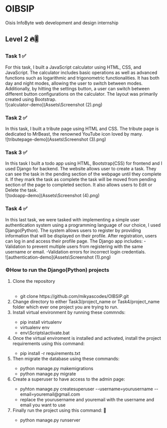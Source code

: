 # OIBSIP
Oisis InfoByte web development and design internship
## Level 2  🔥🎚️ 
### Task 1 ✅
For this task, I built a JavaScript calculator using HTML, CSS, and JavaScript. The calculator includes basic operations as well as advanced functions such as logarithmic and trigonometric functionalities. It has both day and night modes, allowing the user to switch between modes. Additionally, by hitting the settings button, a user can switch between different button configurations on the calculator. The layout was primarily created using Bootstrap.<br/>
![calculator-demo](Assets\Screenshot (2).png)

### Task 2 ✅
In this task, I built a tribute page using HTML and CSS. The tribute page is dedicated to MrBeast, the renowned YouTube icon loved by many.<br/>
![tributepage-demo](Assets\Screenshot (3).png)

### Task 3 ✅
In this task I built a todo app using HTML, Bootstrap(CSS) for frontend and I used Django for backend. The website allows user to create a task. They can see the task in the pending section of the webpage until they complete it. If they mark the task as complete the task will be moved from pending section of the page to completed section. It also allows users to Edit or Delete the task.<br/>
![todoapp-demo](Assets\Screenshot (4).png)

### Task 4 ✅
In this last task, we were tasked with implementing a simple user authentication system using a programming language of our choice, I used Django(Python). The system allows users to register by providing information that will be displayed on their profile. After registration, users can log in and access their profile page. The Django app includes:
-Validation to prevent multiple users from registering with the same username or email.
-Validation errors for incorrect login credentials.<br/>
![authentication-demo](Assets\Screenshot (1).png)

### ⚙️How to run the Django(Python) projects
<ol>
<li> Clone the repository </li><br>
    <ul>
    <li>git clone https://github.com/mikyascodes/OIBSIP.git</li>
    </ul>
<li> Change directory to either Task3/project_name or Task4/project_name folder which ever one project you are  trying to run.</li>
<li> Install virtual environment by running these commnds:</li>
    <ul>
    <li>pip install virtualenv</li>
    <li>virtualenv env</li>
    <li>env\Scripts\activate.bat</li>
    </ul>
<li> Once the virtual enviroment is installed and activated, install the project requirements using this command:</li>
    <ul>
    <li>pip install -r requirements.txt</li>
    </ul>
<li>Then migrate the database using these commands:</li>
    <ul>
    <li>python manage.py makemigrations</li>
    <li>python manage.py migrate</li>
    </ul>
<li>Create a superuser to have access to the admin page:</li>
    <ul>
    <li>pyhton manage.py createsuperuser --username=yourusername --email=youremail@gmail.com</li>
    <li>replace the yourusername and youremail with the username and email you want to use</li>
    </ul>
<li>Finally run the project using this command: 👏</li>
    <ul>
    <li>python manage.py runserver</li>
    </ul>
</ol>






